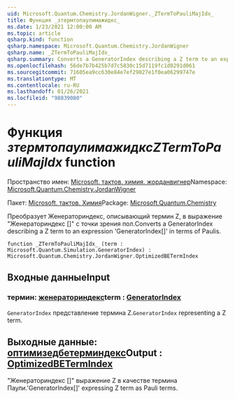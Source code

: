 ```yaml
---
uid: Microsoft.Quantum.Chemistry.JordanWigner._ZTermToPauliMajIdx_
title: Функция _зтермтопаулимажидкс_
ms.date: 1/23/2021 12:00:00 AM
ms.topic: article
qsharp.kind: function
qsharp.namespace: Microsoft.Quantum.Chemistry.JordanWigner
qsharp.name: _ZTermToPauliMajIdx_
qsharp.summary: Converts a GeneratorIndex describing a Z term to an expression 'GeneratorIndex[]' in terms of Paulis.
ms.openlocfilehash: 56de7b7b425b7d7c5830c15d7119fc1d0291d061
ms.sourcegitcommit: 71605ea9cc630e84e7ef29027e1f0ea06299747e
ms.translationtype: MT
ms.contentlocale: ru-RU
ms.lasthandoff: 01/26/2021
ms.locfileid: "98839080"
---
```

# <a name="_ztermtopaulimajidx_-function"></a><span data-ttu-id="52904-102">Функция _зтермтопаулимажидкс_</span><span class="sxs-lookup"><span data-stu-id="52904-102">_ZTermToPauliMajIdx_ function</span></span>

<span data-ttu-id="52904-103">Пространство имен: [Microsoft. тактов. химия. жорданвигнер](xref:Microsoft.Quantum.Chemistry.JordanWigner)</span><span class="sxs-lookup"><span data-stu-id="52904-103">Namespace: [Microsoft.Quantum.Chemistry.JordanWigner](xref:Microsoft.Quantum.Chemistry.JordanWigner)</span></span>

<span data-ttu-id="52904-104">Пакет: [Microsoft. тактов. Химия](https://nuget.org/packages/Microsoft.Quantum.Chemistry)</span><span class="sxs-lookup"><span data-stu-id="52904-104">Package: [Microsoft.Quantum.Chemistry](https://nuget.org/packages/Microsoft.Quantum.Chemistry)</span></span>


<span data-ttu-id="52904-105">Преобразует Женераториндекс, описывающий термин Z, в выражение "Женераториндекс []" с точки зрения пол.</span><span class="sxs-lookup"><span data-stu-id="52904-105">Converts a GeneratorIndex describing a Z term to an expression 'GeneratorIndex[]' in terms of Paulis.</span></span>

```qsharp
function _ZTermToPauliMajIdx_ (term : Microsoft.Quantum.Simulation.GeneratorIndex) : Microsoft.Quantum.Chemistry.JordanWigner.OptimizedBETermIndex
```


## <a name="input"></a><span data-ttu-id="52904-106">Входные данные</span><span class="sxs-lookup"><span data-stu-id="52904-106">Input</span></span>

### <a name="term--generatorindex"></a><span data-ttu-id="52904-107">термин: [женераториндекс](xref:Microsoft.Quantum.Simulation.GeneratorIndex)</span><span class="sxs-lookup"><span data-stu-id="52904-107">term : [GeneratorIndex](xref:Microsoft.Quantum.Simulation.GeneratorIndex)</span></span>

<span data-ttu-id="52904-108">`GeneratorIndex` представление термина Z.</span><span class="sxs-lookup"><span data-stu-id="52904-108">`GeneratorIndex` representing a Z term.</span></span>



## <a name="output--optimizedbetermindex"></a><span data-ttu-id="52904-109">Выходные данные: [оптимизедбетерминдекс](xref:Microsoft.Quantum.Chemistry.JordanWigner.OptimizedBETermIndex)</span><span class="sxs-lookup"><span data-stu-id="52904-109">Output : [OptimizedBETermIndex](xref:Microsoft.Quantum.Chemistry.JordanWigner.OptimizedBETermIndex)</span></span>

<span data-ttu-id="52904-110">"Женераториндекс []" выражение Z в качестве термина Паули.</span><span class="sxs-lookup"><span data-stu-id="52904-110">'GeneratorIndex[]' expressing Z term as Pauli terms.</span></span>